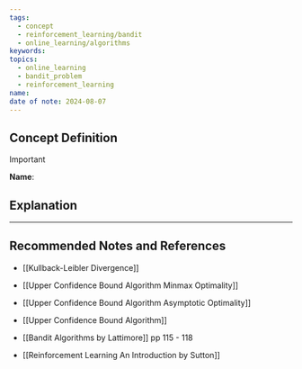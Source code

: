 ```yaml
---
tags:
  - concept
  - reinforcement_learning/bandit
  - online_learning/algorithms
keywords: 
topics:
  - online_learning
  - bandit_problem
  - reinforcement_learning
name: 
date of note: 2024-08-07
---
```


## Concept Definition

>[!important]
>**Name**: 



## Explanation





-----------
##  Recommended Notes and References


- [[Kullback-Leibler Divergence]]

- [[Upper Confidence Bound Algorithm Minmax Optimality]]
- [[Upper Confidence Bound Algorithm Asymptotic Optimality]]
- [[Upper Confidence Bound Algorithm]]



- [[Bandit Algorithms by Lattimore]] pp 115 - 118
- [[Reinforcement Learning An Introduction by Sutton]]